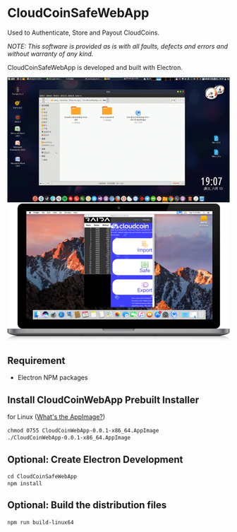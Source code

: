 CloudCoinSafeWebApp
===================
Used to Authenticate, Store and Payout CloudCoins. 

*NOTE: This software is provided as is with all faults, defects and errors and without warranty of any kind.*

CloudCoinSafeWebApp is developed and built with Electron.

![image](https://raw.githubusercontent.com/a-lang/CloudCoinSafeWebApp/master/CloudCoinSafeWebApp_on_Linux.gif)
![image](https://raw.githubusercontent.com/a-lang/CloudCoinSafeWebApp/master/CloudCoinSafeWebApp_on_Mac_2.png)

## Requirement
 * Electron NPM packages

## Install CloudCoinWebApp Prebuilt Installer
for Linux ([What's the AppImage?](http://appimage.org))
```
chmod 0755 CloudCoinWebApp-0.0.1-x86_64.AppImage
./CloudCoinWebApp-0.0.1-x86_64.AppImage
```

## Optional: Create Electron Development
```
cd CloudCoinSafeWebApp
npm install
```

## Optional: Build the distribution files
```
npm run build-linux64
```






